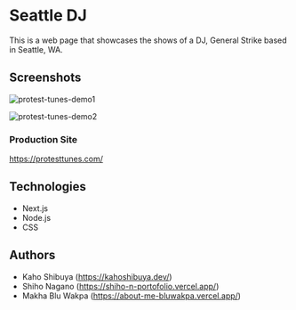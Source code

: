 # Seattle DJ

This is a web page that showcases the shows of a DJ, General Strike based in Seattle, WA.

## Screenshots

![protest-tunes-demo1](https://user-images.githubusercontent.com/88401910/152023141-88bf9cd2-2080-49a1-a55e-952988716e44.jpg)

![protest-tunes-demo2](https://user-images.githubusercontent.com/88401910/152023169-049cadf4-0704-494e-9d0d-69db04819d4e.jpg)

### Production Site

https://protesttunes.com/

## Technologies

- Next.js
- Node.js
- CSS

## Authors

- Kaho Shibuya (https://kahoshibuya.dev/)
- Shiho Nagano (https://shiho-n-portofolio.vercel.app/)
- Makha Blu Wakpa (https://about-me-bluwakpa.vercel.app/)